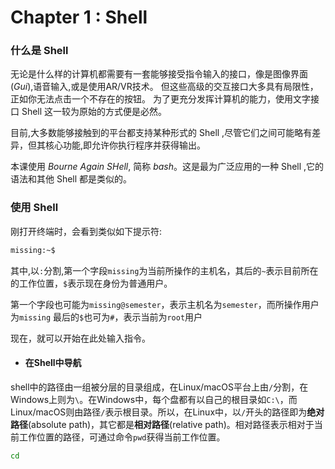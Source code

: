 # Chapter 1 : Shell
### 什么是 Shell
无论是什么样的计算机都需要有一套能够接受指令输入的接口，像是图像界面(_Gui_),语音输入,或是使用AR/VR技术。
但这些高级的交互接口大多具有局限性，正如你无法点击一个不存在的按钮。
为了更充分发挥计算机的能力，使用文字接口 Shell 这一较为原始的方式便是必然。

目前,大多数能够接触到的平台都支持某种形式的 Shell ,尽管它们之间可能略有差异，但其核心功能,即允许你执行程序并获得输出。

本课使用 _Bourne Again SHell_, 简称 _bash_。这是最为广泛应用的一种 Shell ,它的语法和其他 Shell 都是类似的。
### 使用 Shell
刚打开终端时，会看到类似如下提示符:
```bash
missing:~$
```
其中,以`:`分割,第一个字段`missing`为当前所操作的主机名，其后的`~`表示目前所在的工作位置，`$`表示现在身份为普通用户。

第一个字段也可能为`missing@semester`，表示主机名为`semester`，而所操作用户为`missing`
最后的`$`也可为`#`，表示当前为`root`用户

现在，就可以开始在此处输入指令。

- ####  在Shell中导航
shell中的路径由一组被分层的目录组成，在Linux/macOS平台上由`/`分割，在Windows上则为`\`。在Windows中，每个盘都有以自己的根目录如`C:\`，而Linux/macOS则由路径`/`表示根目录。所以，在Linux中，以`/`开头的路径即为**绝对路径**(absolute path)，其它都是**相对路径**(relative path)。相对路径表示相对于当前工作位置的路径，可通过命令`pwd`获得当前工作位置。
```bash
cd
```
